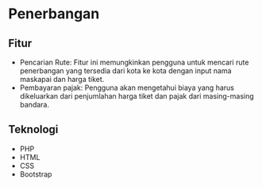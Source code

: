 # Penerbangan

## Fitur
- Pencarian Rute: Fitur ini memungkinkan pengguna untuk mencari rute penerbangan yang tersedia dari kota ke kota dengan input nama maskapai dan harga tiket.
- Pembayaran pajak: Pengguna akan mengetahui biaya yang harus dikeluarkan dari penjumlahan harga tiket dan pajak dari masing-masing bandara.

## Teknologi

- PHP
- HTML
- CSS
- Bootstrap
